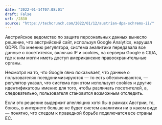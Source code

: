 ```yaml
---
date: "2022-01-14T07:08:01"
draft: False
url: /2830
source: "https://techcrunch.com/2022/01/12/austrian-dpa-schrems-ii/"
---
```


Австрийское ведомство по защите персональных данных вынесло решение, что австрийский сайт, используя Google Analytics, нарушал GDPR. По мнению регулятора, система аналитики передавала все данные о посетителях, включая IP и cookies, на серверы Google в США, где к ним могли иметь доступ американские правоохранительные органы. 

Несмотря на то, что Google явно показывает, что данные о пользователях псевдонимизируются — то есть обезличиваются, — регулятор указал, что система при этом использует cookies и другие идентификаторы именно для того, чтобы различать посетителей, а, следовательно, пользователя становится возможным отследить.

Если это решение выдержит апелляцию хотя бы в рамках Австрии, то, боюсь, в интернете больше не будет систем аналитики ни в каком виде — понятно, что следом к праведной борьбе подключатся все страны ЕС.
